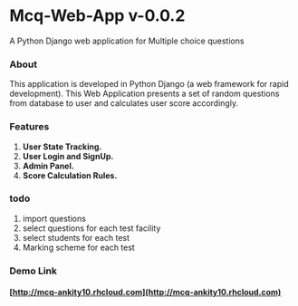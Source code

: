 # Mcq-Web-App v-0.0.2
A Python Django web application for Multiple choice questions

### About
This application is developed in Python Django (a web framework for rapid development).
This Web Application presents a set of random questions from database to user and calculates user score accordingly.

### Features
1. **User State Tracking.**
2. **User Login and SignUp.**
3. **Admin Panel.**
4. **Score Calculation Rules.**

### todo
1. import questions
2. select questions for each test facility
3. select students for each test
4. Marking scheme for each test

### Demo Link
#### [http://mcq-ankity10.rhcloud.com](http://mcq-ankity10.rhcloud.com)